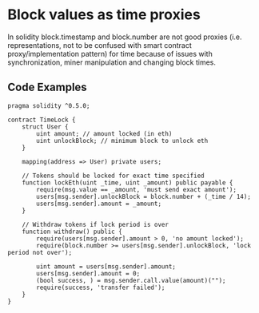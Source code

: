 # Block values as time proxies
In solidity block.timestamp and block.number are not good proxies (i.e. representations, not to be confused with smart contract proxy/implementation pattern) for time because of issues with synchronization, miner manipulation and changing block times. 

## Code Examples
```
pragma solidity ^0.5.0;

contract TimeLock {
    struct User {
        uint amount; // amount locked (in eth)
        uint unlockBlock; // minimum block to unlock eth
    }

    mapping(address => User) private users;

    // Tokens should be locked for exact time specified
    function lockEth(uint _time, uint _amount) public payable {
        require(msg.value == _amount, 'must send exact amount');
        users[msg.sender].unlockBlock = block.number + (_time / 14);
        users[msg.sender].amount = _amount;
    }

    // Withdraw tokens if lock period is over
    function withdraw() public {
        require(users[msg.sender].amount > 0, 'no amount locked');
        require(block.number >= users[msg.sender].unlockBlock, 'lock period not over');

        uint amount = users[msg.sender].amount;
        users[msg.sender].amount = 0;
        (bool success, ) = msg.sender.call.value(amount)("");
        require(success, 'transfer failed');
    }
}
```
